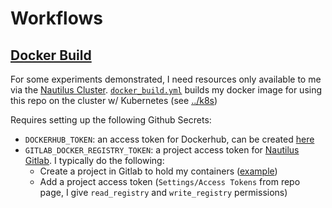 # Workflows

## [Docker Build](./workflows/docker_build.yml)

For some experiments demonstrated, I need resources only available to me via the 
[Nautilus Cluster](https://portal.nrp-nautilus.io/). [`docker_build.yml`](./workflows/docker_build.yml) 
builds my docker image for using this repo on the cluster w/ Kubernetes (see [../k8s](../k8s))

Requires setting up the following Github Secrets:

- `DOCKERHUB_TOKEN`: an access token for Dockerhub, can be created [here](https://hub.docker.com/settings/security?generateToken=true)
- `GITLAB_DOCKER_REGISTRY_TOKEN`: a project access token for [Nautilus Gitlab](https://gitlab.nrp-nautilus.io/). I typically do the following:
  - Create a project in Gitlab to hold my containers ([example](https://gitlab.nrp-nautilus.io/kingb12/hf_libraries_demo))
  - Add a project access token (`Settings/Access Tokens` from repo page, I give `read_registry` and `write_registry` permissions)
